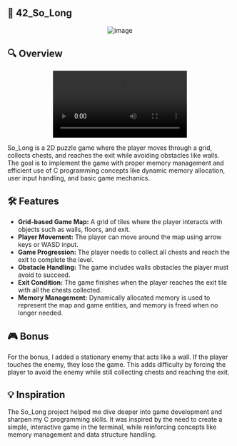 ## 🌲 **42_So_Long**
<div align="center">
  <img src ="https://github.com/user-attachments/assets/2d4e91ae-6be2-4ed1-a425-cbdb6548d1c4" alt="image">
</div>

## 🔍 Overview

<div align="center">
  <video src ="https://github.com/user-attachments/assets/dc6e02dc-4ded-4e8b-a998-73747af9568b" alt="image">
</div>


So_Long is a 2D puzzle game where the player moves through a grid, collects chests, and reaches the exit while avoiding obstacles like walls. The goal is to implement the game with proper memory management and efficient use of C programming concepts like dynamic memory allocation, user input handling, and basic game mechanics.

## 🛠 Features

- **Grid-based Game Map:** A grid of tiles where the player interacts with objects such as walls, floors, and exit.
- **Player Movement:** The player can move around the map using arrow keys or WASD input.
- **Game Progression:** The player needs to collect all chests and reach the exit to complete the level.
- **Obstacle Handling:** The game includes walls obstacles the player must avoid to succeed.
- **Exit Condition:** The game finishes when the player reaches the exit tile with all the chests collected.
- **Memory Management:** Dynamically allocated memory is used to represent the map and game entities, and memory is freed when no longer needed.

## 🎮 Bonus

For the bonus, I added a stationary enemy that acts like a wall. If the player touches the enemy, they lose the game. This adds difficulty by forcing the player to avoid the enemy while still collecting chests and reaching the exit.

## 💡 Inspiration

The So_Long project helped me dive deeper into game development and sharpen my C programming skills. It was inspired by the need to create a simple, interactive game in the terminal, while reinforcing concepts like memory management and data structure handling.

